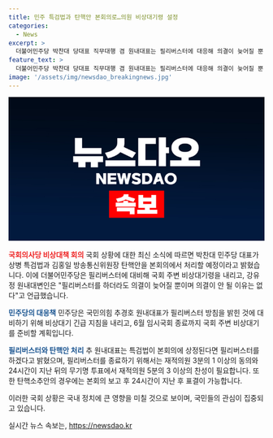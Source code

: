 ```yaml
---
title: 민주 특검법과 탄핵안 본회의로…의원 비상대기령 설정
categories:
  - News
excerpt: >
  더불어민주당 박찬대 당대표 직무대행 겸 원내대표는 필리버스터에 대응해 의결이 늦어질 뿐 안 될 이유는 없다고 강조했다. 또한 국회 주변 비상대기령을 내린 더불어민주당은 채 상병 특검법과 김홍일 방송통신위원장 탄핵안을 처리하겠다고 밝혔다. 박 직무대행은 국민의힘의 필리버스터 방침에 대비하기 위해 민주당 의원들에게 비상대기 긴급 지침을 내렸으며, 이에 대해 해외로 출국한 의원들에게도 즉시 조기 귀국을 촉구했다.
feature_text: >
  더불어민주당 박찬대 당대표 직무대행 겸 원내대표는 필리버스터에 대응해 의결이 늦어질 뿐 안 될 이유는 없다고 강조했다. 또한 국회 주변 비상대기령을 내린 더불어민주당은 채 상병 특검법과 김홍일 방송통신위원장 탄핵안을 처리하겠다고 밝혔다. 박 직무대행은 국민의힘의 필리버스터 방침에 대비하기 위해 민주당 의원들에게 비상대기 긴급 지침을 내렸으며, 이에 대해 해외로 출국한 의원들에게도 즉시 조기 귀국을 촉구했다.
image: '/assets/img/newsdao_breakingnews.jpg'
---
```


<p><img src="/assets/img/newsdao_breakingnews.jpg" alt="flaretime 속보" /></p>

<p><b><span style="color: #ee2323;">국회의사당 비상대책 회의</span></b>
국회 상황에 대한 최신 소식에 따르면 박찬대 민주당 대표가 상병 특검법과 김홍일 방송통신위원장 탄핵안을 본회의에서 처리할 예정이라고 밝혔습니다. 이에 더불어민주당은 필리버스터에 대비해 국회 주변 비상대기령을 내리고, 강유정 원내대변인은 "필리버스터를 하더라도 의결이 늦어질 뿐이며 의결이 안 될 이유는 없다"고 언급했습니다.</p>

<p><b><span style="color: #1a5490;">민주당의 대응책</span></b>
민주당은 국민의힘 추경호 원내대표가 필리버스터 방침을 밝힌 것에 대비하기 위해 비상대기 긴급 지침을 내리고, 6월 임시국회 종료까지 국회 주변 비상대기를 준비할 계획입니다.</p>

<p><b><span style="color: #1a5490;">필리버스터와 탄핵안 처리</span></b>
추 원내대표는 특검법이 본회의에 상정된다면 필리버스터를 하겠다고 밝혔으며, 필리버스터를 종료하기 위해서는 재적의원 3분의 1 이상의 동의와 24시간이 지난 뒤의 무기명 투표에서 재적의원 5분의 3 이상의 찬성이 필요합니다. 또한 탄핵소추안의 경우에는 본회의 보고 후 24시간이 지난 후 표결이 가능합니다.</p>

<p>이러한 국회 상황은 국내 정치에 큰 영향을 미칠 것으로 보이며, 국민들의 관심이 집중되고 있습니다.</p>
실시간 뉴스 속보는, <a href="https://newsdao.kr" rel="dofollow">https://newsdao.kr</a>


